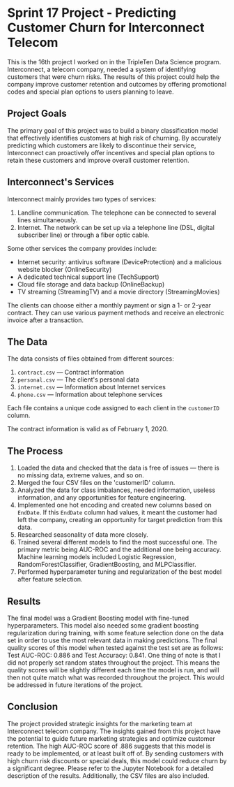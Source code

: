 # Sprint 17 Project - Predicting Customer Churn for Interconnect Telecom

This is the 16th project I worked on in the TripleTen Data Science program. Interconnect, a telecom company, needed a system of identifying customers that were churn risks. The results of this project could help the company improve customer retention and outcomes by offering promotional codes and special plan options to users planning to leave.

## Project Goals

The primary goal of this project was to build a binary classification model that effectively identifies customers at high risk of churning. By accurately predicting which customers are likely to discontinue their service, Interconnect can proactively offer incentives and special plan options to retain these customers and improve overall customer retention.

## Interconnect's Services

Interconnect mainly provides two types of services:

1. Landline communication. The telephone can be connected to several lines simultaneously.
2. Internet. The network can be set up via a telephone line (DSL, digital subscriber line) or through a fiber optic cable.

Some other services the company provides include:

- Internet security: antivirus software (DeviceProtection) and a malicious website blocker (OnlineSecurity)
- A dedicated technical support line (TechSupport)
- Cloud file storage and data backup (OnlineBackup)
- TV streaming (StreamingTV) and a movie directory (StreamingMovies)

The clients can choose either a monthly payment or sign a 1- or 2-year contract. They can use various payment methods and receive an electronic invoice after a transaction.

## The Data

The data consists of files obtained from different sources:

1. `contract.csv` — Contract information
2. `personal.csv` — The client's personal data
3. `internet.csv` — Information about Internet services
4. `phone.csv` — Information about telephone services

Each file contains a unique code assigned to each client in the `customerID` column.

The contract information is valid as of February 1, 2020.

## The Process

1. Loaded the data and checked that the data is free of issues — there is no missing data, extreme values, and so on.
2. Merged the four CSV files on the 'customerID' column.
3. Analyzed the data for class imbalances, needed information, useless information, and any opportunities for feature engineering.
4. Implemented one hot encoding and created new columns based on `EndDate`. If this `EndDate` column had values, it meant the customer had left the company, creating an opportunity for target prediction from this data.
5. Researched seasonality of data more closely.
6. Trained several different models to find the most successful one. The primary metric being AUC-ROC and the additional one being accuracy. Machine learning models included Logistic Regression, RandomForestClassifier, GradientBoosting, and MLPClassifier.
7. Performed hyperparameter tuning and regularization of the best model after feature selection.

## Results

The final model was a Gradient Boosting model with fine-tuned hyperparameters. This model also needed some gradient boosting regularization during training, with some feature selection done on the data set in order to use the most relevant data in making predictions. The final quality scores of this model when tested against the test set are as follows: Test AUC-ROC: 0.886 and Test Accuracy: 0.841. One thing of note is that I did not properly set random states throughout the project. This means the quality scores will be slightly different each time the model is run, and will then not quite match what was recorded throughout the project. This would be addressed in future iterations of the project.

## Conclusion

The project provided strategic insights for the marketing team at Interconnect telecom company. The insights gained from this project have the potential to guide future marketing strategies and optimize customer retention. The high AUC-ROC score of .886 suggests that this model is ready to be implemented, or at least built off of. By sending customers with high churn risk discounts or special deals, this model could reduce churn by a significant degree. Please refer to the Jupyter Notebook for a detailed description of the results. Additionally, the CSV files are also included.

